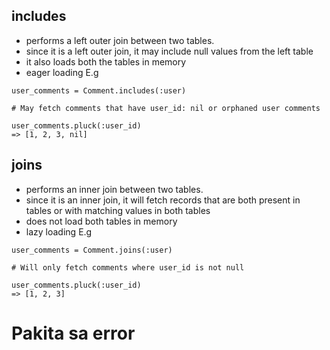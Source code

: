 ## includes
- performs a left outer join between two tables.
- since it is a left outer join, it may include null values from the left table
- it also loads both the tables in memory
- eager loading
E.g

```
user_comments = Comment.includes(:user)

# May fetch comments that have user_id: nil or orphaned user comments

user_comments.pluck(:user_id)
=> [1, 2, 3, nil]
```

## joins
- performs an inner join between two tables.
- since it is an inner join, it will fetch records that are both present in tables or with matching values in both tables
- does not load both tables in memory
- lazy loading
E.g

```
user_comments = Comment.joins(:user)

# Will only fetch comments where user_id is not null

user_comments.pluck(:user_id)
=> [1, 2, 3]
```


# Pakita sa error
